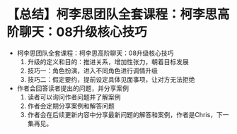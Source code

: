 # 【总结】柯李思团队全套课程：柯李思高阶聊天：08升级核心技巧

-   柯李思团队全套课程：柯李思高阶聊天：08升级核心技巧
    1.  升级的定义和目的：推进关系，增加性张力，朝着目标发展
    2.  技巧一：角色扮演，进入不同角色进行调情升级
    3.  技巧二：假定要约，提前设定具体见面事项，让对方无法拒绝
-   作者会回答读者提出的问题，并分享案例
    1.  读者可以询问作者问题并了解案例
    2.  作者会定期分享案例和解答问题
    3.  作者会在后续更新内容中分享最新问题的解答和案例，作者是Chris，下一集再见。